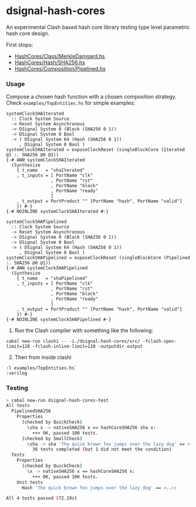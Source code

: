 # dsignal-hash-cores

An experimental Clash based hash core library testing type level parametric hash core design.

First stops:

- [HashCores/Class/MerkleDamgard.hs](https://github.com/blaxill/dsignal-hash-cores/blob/master/src/Clash/HashCores/Class/MerkleDamgard.hs)
- [HashCores/Hash/SHA256.hs](https://github.com/blaxill/dsignal-hash-cores/blob/master/src/Clash/HashCores/Hash/SHA256.hs)
- [HashCores/Composition/Pipelined.hs](https://github.com/blaxill/dsignal-hash-cores/blob/master/src/Clash/HashCores/Composition/Pipelined.hs)

### Usage

Compose a chosen hash function with a chosen composition strategy. Check `examples/TopEntities.hs` for simple examples:

~~~
systemClockSHAIterated
  :: Clock System Source
  -> Reset System Asynchronous
  -> DSignal System 0 (Block (SHA256 0 1))
  -> DSignal System 0 Bool
  -> ( DSignal System 64 (Hash (SHA256 0 1))
     , DSignal System 0 Bool )
systemClockSHAIterated = exposeClockReset (singleBlockCore (Iterated @1 :. SHA256 @0 @1))
{-# ANN systemClockSHAIterated
  (Synthesize
    { t_name   = "shaIterated"
    , t_inputs = [ PortName "clk"
                 , PortName "rst"
                 , PortName "block"
                 , PortName "ready"
                 ]
    , t_output = PortProduct "" [PortName "hash", PortName "valid"]
    }) #-}
{-# NOINLINE systemClockSHAIterated #-}

systemClockSHAPipelined
  :: Clock System Source
  -> Reset System Asynchronous
  -> DSignal System 0 (Block (SHA256 0 1))
  -> DSignal System 0 Bool
  -> ( DSignal System 64 (Hash (SHA256 0 1))
     , DSignal System 0 Bool )
systemClockSHAPipelined = exposeClockReset (singleBlockCore (Pipelined :. SHA256 @0 @1))
{-# ANN systemClockSHAPipelined
  (Synthesize
    { t_name   = "shaPipelined"
    , t_inputs = [ PortName "clk"
                 , PortName "rst"
                 , PortName "block"
                 , PortName "ready"
                 ]
    , t_output = PortProduct "" [PortName "hash", PortName "valid"]
    }) #-}
{-# NOINLINE systemClockSHAPipelined #-}
~~~

1. Run the Clash compiler with something like the following:

  `cabal new-run clashi -- -i./dsignal-hash-cores/src/ -fclash-spec-limit=128 -fclash-inline-limit=128 -outputdir output`

2. Then from inside clashi

  ~~~
  :l examples/TopEntities.hs`
  :verilog
  ~~~

### Testing

```bash
> cabal new-run dsignal-hash-cores-test
All tests
  PipelinedSHA256
    Properties
      (checked by QuickCheck)
        \sha x -> nativeSHA256 x == hashCoreSHA256 sha x:                  OK (72.19s
          +++ OK, passed 100 tests.
      (checked by SmallCheck)
        \sha -> sha 'The quick brown fox jumps over the lazy dog' == <..>: OK (9.68s)
          36 tests completed (but 1 did not meet the condition)
  Tests
    Properties
      (checked by QuickCheck)
        \x -> nativeSHA256 x == hashCoreSHA256 x:                          OK (1.21s)
          +++ OK, passed 100 tests.
    Unit tests
      Hash 'The quick brown fox jumps over the lazy dog' == <..>:          OK (0.01s)

All 4 tests passed (72.19s)
```


